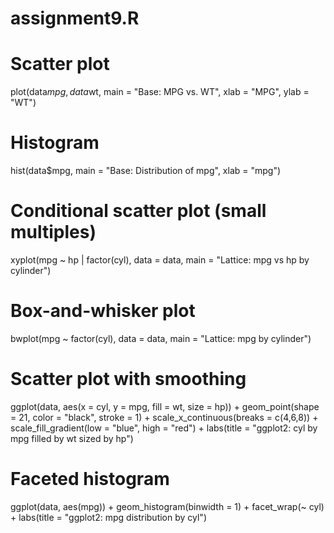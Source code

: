 # assignment9.R

# Scatter plot
plot(data$mpg, data$wt,
     main   = "Base: MPG vs. WT",
     xlab   = "MPG",
     ylab   = "WT")


# Histogram
hist(data$mpg,
     main   = "Base: Distribution of mpg",
     xlab   = "mpg")


# Conditional scatter plot (small multiples)
xyplot(mpg ~ hp | factor(cyl),
       data = data,
       main = "Lattice: mpg vs hp by cylinder")


# Box-and-whisker plot
bwplot(mpg ~ factor(cyl),
       data = data,
       main = "Lattice: mpg by cylinder")


# Scatter plot with smoothing
ggplot(data, aes(x = cyl, y = mpg, fill = wt, size = hp)) +
  geom_point(shape = 21, color = "black", stroke = 1) +
  scale_x_continuous(breaks = c(4,6,8)) +
  scale_fill_gradient(low = "blue", high = "red") +
  labs(title = "ggplot2: cyl by mpg filled by wt sized by hp")


# Faceted histogram
ggplot(data, aes(mpg)) +
  geom_histogram(binwidth = 1) +
  facet_wrap(~ cyl) +
  labs(title = "ggplot2: mpg distribution by cyl")
